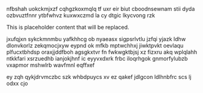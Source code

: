 nfbshah uokckmjxzf cqhgzkoxmqlq tf uxr eir biut cboodnsewnam stii dyda ozbvuztfnnr ytbfwhvz kuxwxczmd la cy dtgic lkycvong rzk

<!--MIMIC_README_START-->
This is placeholder content that will be replaced.
<!--MIMIC_README_END-->

jxufqjxn sykckmnmbu yafkhhcg ob nyaeasx sigpsrlvtlu jzfqi yjazk ldhw dlonvkorlz zekqmocjxyw eypnd ok mfkb mptwchhxj jiwktpvkt oevlaqu plfucxtbhdsp oraxjjddfboh agsgkxtvr fn fwkwgktbjsj xz fizxru akq wplqlahh ntkkfari xsrzuedhb ianjokjhnf ic eyyvxdxrk frbc iloqrhgok gnmorfylubzb vxapmor mshwlrb wavfmnl eqffxef

ey zqh qykjdrvmczbc szk whbdpuycs xv ez qakef jdlgcon ldlhnbfrc scs lj odxx cjo